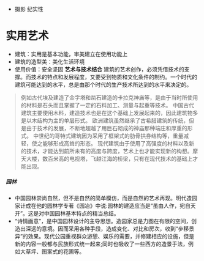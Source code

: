 - 摄影 纪实性
# 实用艺术
- 建筑：实用是基本功能，审美建立在使用功能上
- 建筑的造型美：美化生活环境
- 使用价值：安全坚固
**艺术与技术结合**
建筑的艺术创作，必须凭借技术的支撑。而技术的特点和发展程度，又要受到物质和文化条件的制约。一个时代的建筑可能达到的水平，总是由那个时代的生产技术所达到的水平来决定的。
>例如古代埃及建造了金字塔和凿石建造的卡拉克神庙等，是由于当时所使用的材料是石头而且掌握了一定的石料加工、测量与起重等技术。
中国古代建筑主要使用木料，建造技术也是在这个基础上发展起来的，因此建筑物多是以木结构为主的单层形式。
欧洲建筑虽然继承了古希腊建筑的传统，但是由于技术的发展，不断地超越了用巨石砌成的神庙那种端庄和厚重的形式。
中世纪的哥特式建筑因为采用了框架式的肋骨拱券结构等，重量减轻，使之能够形成高耸的形态。
现代建筑由于使用了高强度的材料以及新的技术，才能达到前所未有的高度与跨度，艺术上也才能实现新的构想。摩天大楼，数百米高的电视塔，飞越江海的桥梁，只有在现代技术的基础上才能出现。
##### 园林
- 中国园林崇尚自然，但不是自然的简单模仿，而是自然的艺术再现。明代造园家计成在他的园林学专著《园冶》中说:园林的建造应当是“虽由人作，宛自天开”。这是对中国园林基本特点的精当总结。
- “诗情画意”，是中国园林设计的主导思想。造园家总是力图在有限的空间，创造出深远的意境。因而采用各种手段，造成变化、对比和房次，收到“步移景异”的效果。现代公园重视群众游憩、娱乐的需要，并修建相应的设施，但是新的内容一般都与民族形式统一起来;同时也吸收了一些西方的造景手法，例如大草坪、图案式的花圃等。
